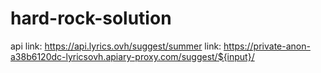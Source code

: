 # hard-rock-solution
api link: https://api.lyrics.ovh/suggest/summer
link: https://private-anon-a38b6120dc-lyricsovh.apiary-proxy.com/suggest/${input}/
